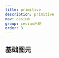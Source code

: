 ```yaml
---
title: primitive
description: primitive
nav: cesium
group: cesium示例
order: 3
---
```


##  基础图元
<code src="./BasicPrimitive.jsx"></code>